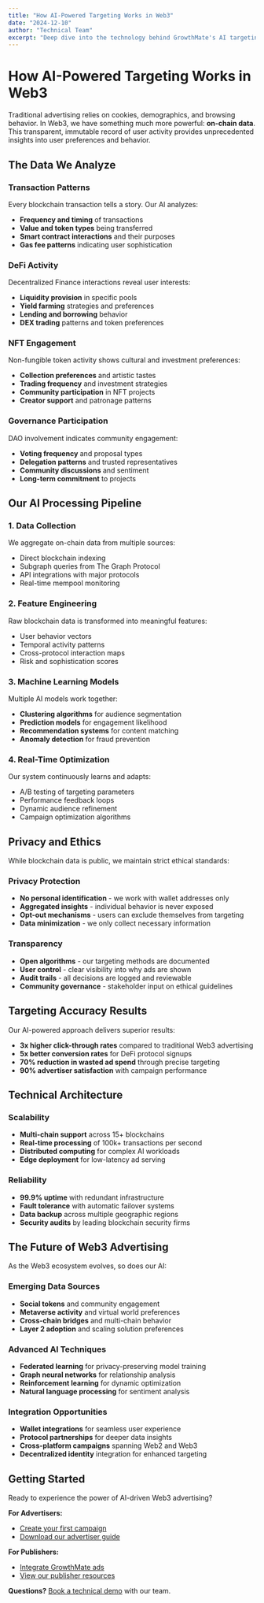 ```yaml
---
title: "How AI-Powered Targeting Works in Web3"
date: "2024-12-10"
author: "Technical Team"
excerpt: "Deep dive into the technology behind GrowthMate's AI targeting system. Learn how we analyze on-chain data to deliver precision advertising in the Web3 ecosystem."
---
```


# How AI-Powered Targeting Works in Web3

Traditional advertising relies on cookies, demographics, and browsing behavior. In Web3, we have something much more powerful: **on-chain data**. This transparent, immutable record of user activity provides unprecedented insights into user preferences and behavior.

## The Data We Analyze

### Transaction Patterns
Every blockchain transaction tells a story. Our AI analyzes:

- **Frequency and timing** of transactions
- **Value and token types** being transferred  
- **Smart contract interactions** and their purposes
- **Gas fee patterns** indicating user sophistication

### DeFi Activity
Decentralized Finance interactions reveal user interests:

- **Liquidity provision** in specific pools
- **Yield farming** strategies and preferences
- **Lending and borrowing** behavior
- **DEX trading** patterns and token preferences

### NFT Engagement
Non-fungible token activity shows cultural and investment preferences:

- **Collection preferences** and artistic tastes
- **Trading frequency** and investment strategies
- **Community participation** in NFT projects
- **Creator support** and patronage patterns

### Governance Participation
DAO involvement indicates community engagement:

- **Voting frequency** and proposal types
- **Delegation patterns** and trusted representatives
- **Community discussions** and sentiment
- **Long-term commitment** to projects

## Our AI Processing Pipeline

### 1. Data Collection
We aggregate on-chain data from multiple sources:
- Direct blockchain indexing
- Subgraph queries from The Graph Protocol
- API integrations with major protocols
- Real-time mempool monitoring

### 2. Feature Engineering
Raw blockchain data is transformed into meaningful features:
- User behavior vectors
- Temporal activity patterns
- Cross-protocol interaction maps
- Risk and sophistication scores

### 3. Machine Learning Models
Multiple AI models work together:
- **Clustering algorithms** for audience segmentation
- **Prediction models** for engagement likelihood
- **Recommendation systems** for content matching
- **Anomaly detection** for fraud prevention

### 4. Real-Time Optimization
Our system continuously learns and adapts:
- A/B testing of targeting parameters
- Performance feedback loops
- Dynamic audience refinement
- Campaign optimization algorithms

## Privacy and Ethics

While blockchain data is public, we maintain strict ethical standards:

### Privacy Protection
- **No personal identification** - we work with wallet addresses only
- **Aggregated insights** - individual behavior is never exposed
- **Opt-out mechanisms** - users can exclude themselves from targeting
- **Data minimization** - we only collect necessary information

### Transparency
- **Open algorithms** - our targeting methods are documented
- **User control** - clear visibility into why ads are shown
- **Audit trails** - all decisions are logged and reviewable
- **Community governance** - stakeholder input on ethical guidelines

## Targeting Accuracy Results

Our AI-powered approach delivers superior results:

- **3x higher click-through rates** compared to traditional Web3 advertising
- **5x better conversion rates** for DeFi protocol signups
- **70% reduction in wasted ad spend** through precise targeting
- **90% advertiser satisfaction** with campaign performance

## Technical Architecture

### Scalability
- **Multi-chain support** across 15+ blockchains
- **Real-time processing** of 100k+ transactions per second
- **Distributed computing** for complex AI workloads
- **Edge deployment** for low-latency ad serving

### Reliability
- **99.9% uptime** with redundant infrastructure
- **Fault tolerance** with automatic failover systems
- **Data backup** across multiple geographic regions
- **Security audits** by leading blockchain security firms

## The Future of Web3 Advertising

As the Web3 ecosystem evolves, so does our AI:

### Emerging Data Sources
- **Social tokens** and community engagement
- **Metaverse activity** and virtual world preferences
- **Cross-chain bridges** and multi-chain behavior
- **Layer 2 adoption** and scaling solution preferences

### Advanced AI Techniques
- **Federated learning** for privacy-preserving model training
- **Graph neural networks** for relationship analysis
- **Reinforcement learning** for dynamic optimization
- **Natural language processing** for sentiment analysis

### Integration Opportunities
- **Wallet integrations** for seamless user experience
- **Protocol partnerships** for deeper data insights
- **Cross-platform campaigns** spanning Web2 and Web3
- **Decentralized identity** integration for enhanced targeting

## Getting Started

Ready to experience the power of AI-driven Web3 advertising?

**For Advertisers:**
- [Create your first campaign](https://app.growthmate.xyz/advertiser)
- [Download our advertiser guide](https://docs.google.com/presentation/d/1uffmrZWWRdeA8EpOOxnHuGBlkHPDceOj2coEk4RF3U8/export?format=pdf)

**For Publishers:**
- [Integrate GrowthMate ads](https://app.growthmate.xyz/publisher)  
- [View our publisher resources](https://docs.google.com/presentation/d/1nOwJK2pptSiqEfSMpV5wtTy_1fW4E9gNgAuTbA__u7A/export?format=pdf)

**Questions?** [Book a technical demo](https://cal.com/growthmate-xyz/15min) with our team.
